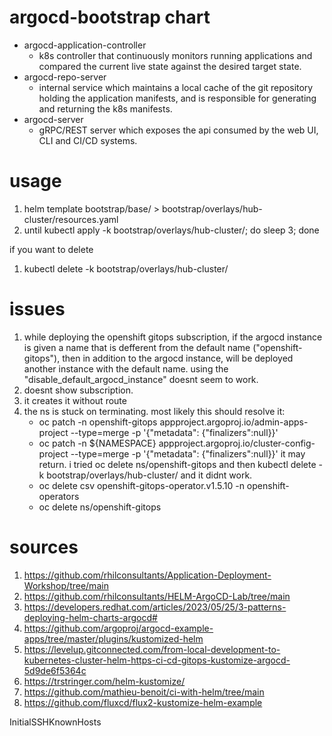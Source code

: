 # argocd-bootstrap chart

* argocd-application-controller
    - k8s controller that continuously monitors running applications and compared the current live state against the desired target state.
* argocd-repo-server
    - internal service which maintains a local cache of the git repository holding the application manifests, and is responsible for generating and returning the k8s manifests.
* argocd-server
    - gRPC/REST server which exposes the api consumed by the web UI, CLI and CI/CD systems.


# usage
1. helm template bootstrap/base/ > bootstrap/overlays/hub-cluster/resources.yaml
2. until kubectl apply -k bootstrap/overlays/hub-cluster/; do sleep 3; done

if you want to delete
1. kubectl delete -k bootstrap/overlays/hub-cluster/


# issues
1. while deploying the openshift gitops subscription, if the argocd instance is given a name that is defferent from the default name ("openshift-gitops"), then in addition to the argocd instance, will be deployed another instance with the default name. using the "disable_default_argocd_instance" doesnt seem to work.
2. doesnt show subscription.
3. it creates it without route
4. the ns is stuck on terminating.
most likely this should resolve it:
    * oc patch -n openshift-gitops appproject.argoproj.io/admin-apps-project --type=merge -p '{"metadata": {"finalizers":null}}'
    * oc patch -n ${NAMESPACE} appproject.argoproj.io/cluster-config-project --type=merge -p '{"metadata": {"finalizers":null}}'
it may return. i tried oc delete ns/openshift-gitops and then kubectl delete -k bootstrap/overlays/hub-cluster/ and it didnt work.
    * oc delete csv openshift-gitops-operator.v1.5.10 -n openshift-operators
    * oc delete ns/openshift-gitops


# sources
1. https://github.com/rhilconsultants/Application-Deployment-Workshop/tree/main
2. https://github.com/rhilconsultants/HELM-ArgoCD-Lab/tree/main
3. https://developers.redhat.com/articles/2023/05/25/3-patterns-deploying-helm-charts-argocd#
4. https://github.com/argoproj/argocd-example-apps/tree/master/plugins/kustomized-helm
5. https://levelup.gitconnected.com/from-local-development-to-kubernetes-cluster-helm-https-ci-cd-gitops-kustomize-argocd-5d9de6f5364c
6. https://trstringer.com/helm-kustomize/
7. https://github.com/mathieu-benoit/ci-with-helm/tree/main
8. https://github.com/fluxcd/flux2-kustomize-helm-example




InitialSSHKnownHosts